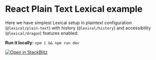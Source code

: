 # React Plain Text Lexical example

Here we have simplest Lexical setup in plaintext configuration (`@lexical/plain-text`) with history (`@lexical/history`) and accessibility (`@lexical/dragon`) features enabled.

**Run it locally:** `npm i && npm run dev`

[![Open in StackBlitz](https://developer.stackblitz.com/img/open_in_stackblitz.svg)](https://stackblitz.com/github/abhijeet-tezminds/lexical-update/tree/main/examples/react-plain-text?file=src/main.tsx)
